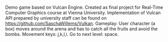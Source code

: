 Demo game based on Vulcan Engine. Created as final project for Real-Time Computer Graphics course at Vienna University. Implementation of Vulcan API prepared by university staff can be found on https://github.com/SaschaWillems/Vulkan.
Gameplay:
User character (a box) moves around the arena and has to catch all the fruits and avoid the bombs. Movement keys: j,k,l,i. Go to next level: space. 
